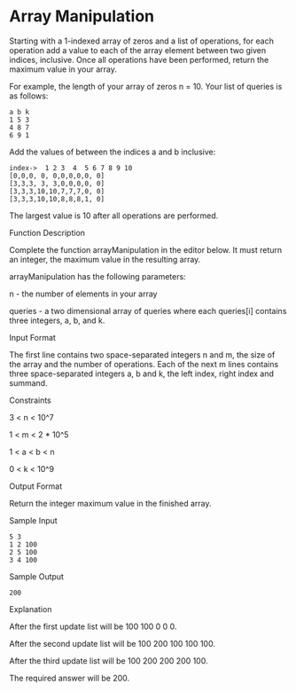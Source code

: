 # Array Manipulation

Starting with a 1-indexed array of zeros and a list of operations, for each operation add a value to each of the array element between two given indices, inclusive. Once all operations have been performed, return the maximum value in your array.

For example, the length of your array of zeros n = 10. Your list of queries is as follows: 

    a b k
    1 5 3
    4 8 7
    6 9 1

Add the values of between the indices a and b inclusive:

    index->	 1 2 3  4  5 6 7 8 9 10
	[0,0,0, 0, 0,0,0,0,0, 0]
	[3,3,3, 3, 3,0,0,0,0, 0]
	[3,3,3,10,10,7,7,7,0, 0]
	[3,3,3,10,10,8,8,8,1, 0]

The largest value is 10 after all operations are performed.

Function Description

Complete the function arrayManipulation in the editor below. It must return an integer, the maximum value in the resulting array.

arrayManipulation has the following parameters:

n - the number of elements in your array
 
queries - a two dimensional array of queries where each queries[i] contains three integers, a, b, and k.

Input Format

The first line contains two space-separated integers n and m, the size of the array and the number of operations.
Each of the next m lines contains three space-separated integers a, b and k, the left index, right index and summand. 

Constraints

3 < n < 10^7

1 < m < 2 * 10^5

1 < a < b < n

0 < k < 10^9

Output Format

Return the integer maximum value in the finished array.

Sample Input

    5 3
    1 2 100
    2 5 100
    3 4 100

Sample Output

    200

Explanation

After the first update list will be 100 100 0 0 0.

After the second update list will be 100 200 100 100 100.

After the third update list will be 100 200 200 200 100.

The required answer will be 200.     
